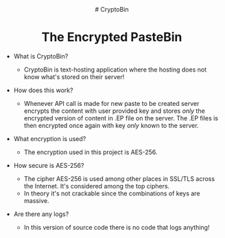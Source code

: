 <center align="center">
# CryptoBin

# **The Encrypted PasteBin**
</center>

- What is CryptoBin?
	- CryptoBin is text-hosting application where the hosting does not know what's stored on their server!

- How does this work?
	- Whenever API call is made for new paste to be created server encrypts the content with user provided key and stores *only* the encrypted version of content in .EP file on the server. The .EP files is then encrypted once again with key *only* known to the server.
	
- What encryption is used?
	- The encryption used in this project is AES-256.

- How secure is AES-256?
	- The cipher AES-256 is used among other places in SSL/TLS across the Internet. It's considered among the top ciphers.
    - In theory it's not crackable since the combinations of keys are massive. 

- Are there any logs?
	- In this version of source code there is no code that logs anything!
